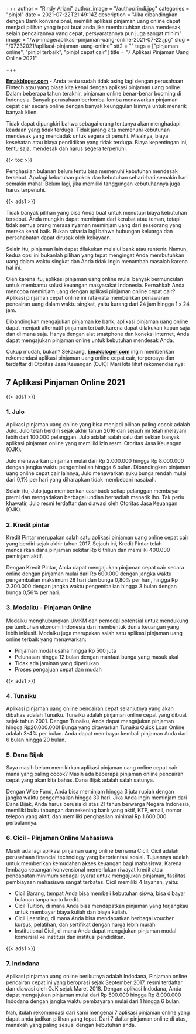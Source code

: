 +++
author = "Rindy Ariani"
author_image = "/author/rindi.jpg"
categories = "pinjol"
date = 2021-07-22T21:49:14Z
description = "Jika dibandingkan dengan Bank konvensional, memilih aplikasi pinjaman uang online dapat menjadi pilihan yang tepat buat anda jika membutuhkan dana mendesak, selain pencairannya yang cepat, persyaratannya pun juga sangat minim"
image = "/wp-image/aplikasi-pinjaman-uang-online-2021-07-22.jpg"
slug = "/07232021/aplikasi-pinjaman-uang-online"
stt2 = ""
tags = ["pinjaman online", "pinjol terbaik", "pinjol cepat cair"]
title = "7 Aplikasi Pinjaman Uang Online 2021"

+++

[**Emakbloger.com**](/) - Anda tentu sudah tidak asing lagi dengan perusahaan Fintech atau yang biasa kita kenal dengan aplikasi pinjaman uang online. Dalam beberapa tahun terakhir, pinjaman online benar-benar booming di Indonesia. Banyak perusahaan berlomba-lomba menawarkan pinjaman cepat cair secara online dengan banyak keunggulan lainnya untuk menarik banyak klien.

Tidak dapat dipungkiri bahwa sebagai orang tentunya akan menghadapi keadaan yang tidak terduga. Tidak jarang kita memenuhi kebutuhan mendesak yang mendadak untuk segera di penuhi. Misalnya, biaya kesehatan atau biaya pendidikan yang tidak terduga. Biaya kepentingan ini, tentu saja, mendesak dan harus segera terpenuhi.

{{< toc >}}

Penghasilan bulanan belum tentu bisa memenuhi kebutuhan mendesak tersebut. Apalagi kebutuhan pokok dan kebutuhan sehari-hari semakin hari semakin mahal. Belum lagi, jika memiliki tanggungan kebutuhannya juga harus terpenuhi.

{{< ads1 >}}

Tidak banyak pilihan yang bisa Anda buat untuk menutupi biaya kebutuhan tersebut. Anda mungkin dapat meminjam dari kerabat atau teman, tetapi tidak semua orang merasa nyaman meminjam uang dari seseorang yang mereka kenal baik. Bukan rahasia lagi bahwa hubungan keluarga dan persahabatan dapat dirusak oleh kekayaan.

Selain itu, pinjaman lain dapat dilakukan melalui bank atau rentenir. Namun, kedua opsi ini bukanlah pilihan yang tepat mengingat Anda membutuhkan uang dalam waktu singkat dan Anda tidak ingin menambah masalah karena hal ini.

Oleh karena itu, aplikasi pinjaman uang online mulai banyak bermunculan untuk membantu solusi keuangan masyarakat Indonesia. Pernahkah Anda mencoba meminjam uang dengan aplikasi pinjaman online cepat cair? Aplikasi pinjaman cepat online ini rata-rata memberikan penawaran pencairan uang dalam waktu singkat, yaitu kurang dari 24 jam hingga 1 x 24 jam.

Dibandingkan mengajukan pinjaman ke bank, aplikasi pinjaman uang online dapat menjadi alternatif pinjaman terbaik karena dapat dilakukan kapan saja dan di mana saja. Hanya dengan alat smatphone dan koneksi internet, Anda dapat mengajukan pinjaman online untuk kebutuhan mendesak Anda.

Cukup mudah, bukan? Sekarang, [**Emakbloger.com**](/) ingin memberikan rekomendasi aplikasi pinjaman uang online cepat cair, terpercaya dan terdaftar di Otoritas Jasa Keuangan (OJK)! Mari kita lihat rekomendasinya:

## 7 Aplikasi Pinjaman Online 2021

{{< ads1 >}}

### 1. Julo

Aplikasi pinjaman uang online yang bisa menjadi pilihan paling cocok adalah Julo. Julo telah berdiri sejak akhir tahun 2016 dan sejauh ini telah melayani lebih dari 100.000 pelanggan. Julo adalah salah satu dari sekian banyak aplikasi pinjaman online yang memiliki izin resmi Otoritas Jasa Keuangan (OJK).

Julo menawarkan pinjaman mulai dari Rp 2.000.000 hingga Rp 8.000.000 dengan jangka waktu pengembalian hingga 6 bulan. Dibandingkan pinjaman uang online cepat cair lainnya, Julo menawarkan suku bunga rendah mulai dari 0,1% per hari yang diharapkan tidak membebani nasabah.

Selain itu, Julo juga memberikan cashback setiap pelanggan membayar premi dan mengadakan berbagai undian berhadiah menarik lho. Tak perlu khawatir, Julo resmi terdaftar dan diawasi oleh Otoritas Jasa Keuangan (OJK).

### 2. Kredit pintar

Kredit Pintar merupakan salah satu aplikasi pinjaman uang online cepat cair yang berdiri sejak akhir tahun 2017. Sejauh ini, Kredit Pintar telah mencairkan dana pinjaman sekitar Rp 6 triliun dan memiliki 400.000 peminjam aktif.

Dengan Kredit Pintar, Anda dapat mengajukan pinjaman cepat cair secara online dengan pinjaman mulai dari Rp 600.000 dengan jangka waktu pengembalian maksimum 28 hari dan bunga 0,80% per hari, hingga Rp 2.300.000 dengan jangka waktu pengembalian hingga 3 bulan dengan bunga 0,56% per hari.

### 3. Modalku - Pinjaman Online

Modalku menghubungkan UMKM dan pemodal potensial untuk mendukung pertumbuhan ekonomi Indonesia dan membentuk dunia keuangan yang lebih inklusif. Modalku juga merupakan salah satu aplikasi pinjaman uang online terbaik yang menawarkan:

- Pinjaman modal usaha hingga Rp 500 juta
- Pelunasan hingga 12 bulan dengan manfaat bunga yang masuk akal
- Tidak ada jaminan yang diperlukan
- Proses pengajuan cepat dan mudah

{{< ads1 >}}

### 4. Tunaiku

Aplikasi pinjaman uang online pencairan cepat selanjutnya yang akan dibahas adalah Tunaiku. Tunaiku adalah pinjaman online cepat yang dibuat sejak tahun 2001. Dengan Tunaiku, Anda dapat mengajukan pinjaman hingga Rp20.000.000! Bunga yang ditawarkan Tunaiku Quick Loan Online adalah 3-4% per bulan. Anda dapat membayar kembali pinjaman Anda dari 6 bulan hingga 20 bulan.

### 5. Dana Bijak

Saya masih belum memikirkan aplikasi pinjaman uang online cepat cair mana yang paling cocok? Masih ada beberapa pinjaman online pencairan cepat yang akan kita bahas. Dana Bijak adalah salah satunya.

Dengan Wise Fund, Anda bisa meminjam hingga 3 juta rupiah dengan jangka waktu pengembalian hingga 30 hari. Jika Anda ingin meminjam dari Dana Bijak, Anda harus berusia di atas 21 tahun berwarga Negara Indonesia, memiliki buku tabungan dan rekening bank yang aktif, KTP, email, nomor telepon yang aktif, dan memiliki penghasilan minimal Rp 1.600.000 perbulannya.

### 6. Cicil - Pinjaman Online Mahasiswa

Masih ada lagi aplikasi pinjaman uang online bernama Cicil. Cicil adalah perusahaan financial technology yang berorientasi sosial. Tujuannya adalah untuk memberikan kemudahan akses keuangan bagi mahasiswa. Karena lembaga keuangan konvensional memerlukan riwayat kredit atau pendapatan minimum sebagai syarat untuk mengajukan pinjaman, fasilitas pembiayaan mahasiswa sangat terbatas. Cicil memiliki 4 layanan, yaitu:

- Cicil Barang, tempat Anda bisa membeli kebutuhan siswa, bisa dibayar bulanan tanpa kartu kredit.
- Cicil Tuition, di mana Anda bisa mendapatkan pinjaman yang terjangkau untuk membayar biaya kuliah dan biaya kuliah.
- Cicil Learning, di mana Anda bisa mendapatkan berbagai voucher kursus, pelatihan, dan sertifikat dengan harga lebih murah.
- Institutional Cicil, di mana Anda dapat mengajukan pinjaman modal komersial ke institusi dan institusi pendidikan.

{{< ads1 >}}

### 7. Indodana

Aplikasi pinjaman uang online berikutnya adalah Indodana, Pinjaman online pencairan cepat ini yang beroprasi sejak September 2017, resmi terdaftar dan diawasi oleh OJK sejak Maret 2018. Dengan aplikasi Indodana, Anda dapat mengajukan pinjaman mulai dari Rp 500.000 hingga Rp 8.000.000 Indodana dengan jangka waktu pembayaran mulai dari 1 hingga 6 bulan.

Nah, itulah rekomendasi dari kami mengenai 7 aplikasi pinjaman online yang dapat anda jadikan pilihan yang tepat. Dari 7 daftar pinjaman online di atas, manakah yang paling sesuai dengan kebutuhan anda.
